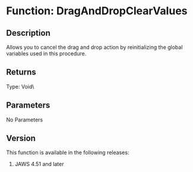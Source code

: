 # Function: DragAndDropClearValues

## Description

Allows you to cancel the drag and drop action by reinitializing the
global variables used in this procedure.

## Returns

Type: Void\

## Parameters

No Parameters

## Version

This function is available in the following releases:

1.  JAWS 4.51 and later
